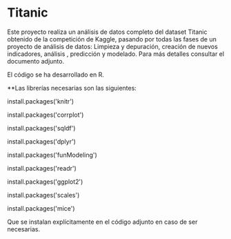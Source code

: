 # Titanic
Este proyecto realiza un análisis de datos completo del dataset Titanic obtenido de la competición de Kaggle, pasando por todas las fases de 
un proyecto de análisis de datos: Limpieza y depuración, creación de nuevos indicadores, análisis , predicción y modelado. Para más detalles
consultar el documento adjunto.

El código se ha desarrollado en R.

**Las librerías necesarias son las siguientes:

  install.packages('knitr')

  install.packages('corrplot')

  install.packages('sqldf')

  install.packages('dplyr')

  install.packages('funModeling')

  install.packages('readr')

  install.packages('ggplot2')

  install.packages('scales')

  install.packages('mice')

Que se instalan explícitamente en el código adjunto en caso de ser necesarias.


